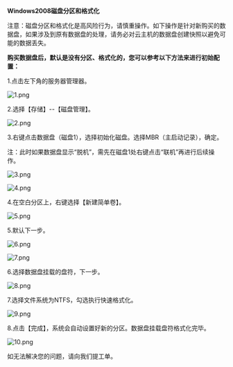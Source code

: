 **Windows2008磁盘分区和格式化**

注意：磁盘分区和格式化是高风险行为，请慎重操作。如下操作是针对新购买的数据盘，如果涉及到原有数据盘的处理，请务必对云主机的数据盘创建快照以避免可能的数据丢失。

**购买数据盘后，默认是没有分区、格式化的，您可以参考以下方法来进行初始配置：**

1.点击左下角的服务器管理器。

![1.png](https://img1.jcloudcs.com/cms/65bab767-bf18-4ea0-aa5a-3ba638ead44020170904111603.png)

2.选择【存储】--【磁盘管理】。

![2.png](https://img1.jcloudcs.com/cms/3f0687aa-9db6-4a00-b123-5621e98127d420170904111644.png)

3.右键点击数据盘（磁盘1），选择初始化磁盘。选择MBR（主启动记录），确定。

注：此时如果数据盘显示“脱机”，需先在磁盘1处右键点击“联机”再进行后续操作。

![3.png](https://img1.jcloudcs.com/cms/966ae670-4102-4b7f-b1a3-9da396f0393220170904111925.png)

![4.png](https://img1.jcloudcs.com/cms/588554ce-44c9-43a6-ae96-15e0734f2ffd20170904112704.png)

4.在空白分区上，右键选择【新建简单卷】。

![5.png](https://img1.jcloudcs.com/cms/12be6e81-f29b-4535-8f28-6a27ab35936220170904112808.png)

5.默认下一步。

![6.png](https://img1.jcloudcs.com/cms/4f9c47ef-791f-48bd-a8da-9fbe78f3585620170904112835.png)

![7.png](https://img1.jcloudcs.com/cms/c63a9fbd-1ce3-4815-97f1-033c366e084020170904112842.png)

6.选择数据盘挂载的盘符，下一步。

![8.png](https://img1.jcloudcs.com/cms/09aeccd3-d178-4742-8d2a-178ef10abbd520170904112922.png)

7.选择文件系统为NTFS，勾选执行快速格式化。

![9.png](https://img1.jcloudcs.com/cms/54dd882f-fc5d-4eeb-95ec-d1258f27f7a220170904113057.png)

8.点击【完成】，系统会自动设置好新的分区。数据盘挂载盘符格式化完毕。

![10.png](https://img1.jcloudcs.com/cms/d0f48b73-b603-4df5-85a4-a43605fe4dd720170904113156.png)

如无法解决您的问题，请向我们提工单。